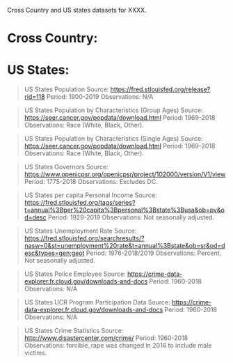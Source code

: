 Cross Country and US states datasets for XXXX.

# Cross Country:

# US States: 

>US States Population
Source: https://fred.stlouisfed.org/release?rid=118
Period: 1900-2019
Observations: N/A

>US States Population by Characteristics (Group Ages)
Source: https://seer.cancer.gov/popdata/download.html
Period: 1969-2018
Observations: Race (White, Black, Other).

>US States Population by Characteristics (Single Ages)
Source: https://seer.cancer.gov/popdata/download.html
Period: 1969-2018
Observations: Race (White, Black, Other).

>US States Governors
Source: https://www.openicpsr.org/openicpsr/project/102000/version/V1/view
Period: 1775-2018
Observations: Excludes DC. 

>US States per capita Personal Income
Source: https://fred.stlouisfed.org/tags/series?t=annual%3Bper%20capita%3Bpersonal%3Bstate%3Busa&ob=pv&od=desc
Period: 1929-2019
Observations: Not seasonally adjusted. 

>US States Unemployment Rate
Source: https://fred.stlouisfed.org/searchresults/?nasw=0&st=unemployment%20rate&t=annual%3Bstate&ob=sr&od=desc&types=gen;geot
Period: 1976-2018/2019
Observations: Percent, Not seasonally adjusted. 

>US States Police Employee
Source: https://crime-data-explorer.fr.cloud.gov/downloads-and-docs
Period: 1960-2018
Observations: N/A

>US States UCR Program Participation Data
Source: https://crime-data-explorer.fr.cloud.gov/downloads-and-docs
Period: 1960-2018
Observations: N/A

>US States Crime Statistics
Source: http://www.disastercenter.com/crime/
Period: 1960-2018
Observations: forcible_rape was changed in 2016 to include male victims. 

